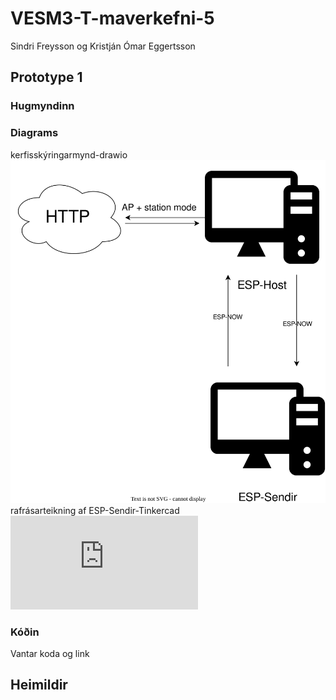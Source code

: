 # VESM3-T-maverkefni-5
Sindri Freysson og Kristján Ómar Eggertsson
## Prototype 1
### Hugmyndinn
### Diagrams
kerfisskýringarmynd-drawio
![kerfisskýringarmynd](https://github.com/Hive-command/VESM3-T-maverkefni-5/blob/main/Prototype1.drawio.svg)
rafrásarteikning af ESP-Sendir-Tinkercad
![rafrásarteikning](https://github.com/Hive-command/VESM3-T-maverkefni-5/blob/main/Prototype%201.pdf)
### Kóðin
Vantar koda og link
## Heimildir
